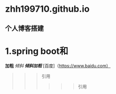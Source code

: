 # zhh199710.github.io
## 个人博客搭建
# 1.spring boot和</br>
**加粗**
*倾斜*
***倾斜加粗***
[百度]（https://www.baidu.com）
>>>引用
>>>>>>引用

